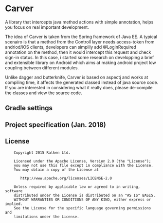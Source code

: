 # Carver
A library that intercepts java method actions with simple annotation, helps you focus on real important development.

The idea of Carver is taken from the Spring framework of Java EE. A typical scenairo is that a method from the Controll layer needs access-token from andriod/iOS clients, developers can simplily add @LoginRequired annotation on the method, then it would intercept this request and check sign-in status. In this case, i started some research on developping a brief and extensible library on Android which aims at making android project low coupling between different modules.

Unlike dagger and butterknife, Carver is based on aspectj and works at compiling time, it affects the generated classed instead of java source code. If you are interested in considering what it really does, please de-compile the classes and view the source code.

## Gradle settings
## Project specification (Jan. 2018)


## License

```
    Copyright 2015 Ralken Ltd.

    Licensed under the Apache License, Version 2.0 (the "License");
    you may not use this file except in compliance with the License.
    You may obtain a copy of the License at

       http://www.apache.org/licenses/LICENSE-2.0

    Unless required by applicable law or agreed to in writing, software
    distributed under the License is distributed on an "AS IS" BASIS,
    WITHOUT WARRANTIES OR CONDITIONS OF ANY KIND, either express or implied.
    See the License for the specific language governing permissions and
    limitations under the License.
```
